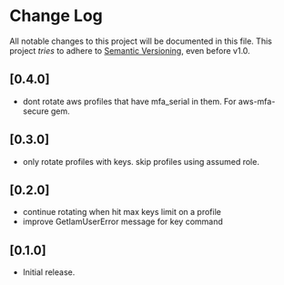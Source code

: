 # Change Log

All notable changes to this project will be documented in this file.
This project *tries* to adhere to [Semantic Versioning](http://semver.org/), even before v1.0.

## [0.4.0]
- dont rotate aws profiles that have mfa_serial in them. For aws-mfa-secure gem.

## [0.3.0]
- only rotate profiles with keys. skip profiles using assumed role.

## [0.2.0]
- continue rotating when hit max keys limit on a profile
- improve GetIamUserError message for key command

## [0.1.0]
- Initial release.
